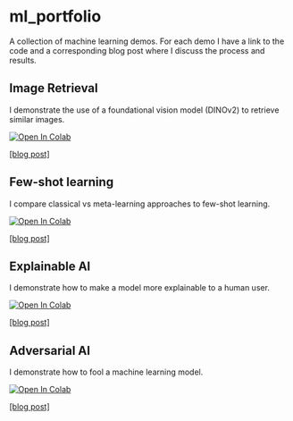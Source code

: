 # ml_portfolio
A collection of machine learning demos. For each demo I have a link to the code and a corresponding blog post where I discuss the process and results.

## Image Retrieval

I demonstrate the use of a foundational vision model (DINOv2) to retrieve similar images.

<a target="_blank" href="https://colab.research.google.com/github/dlfelps/ml_portfolio/blob/main/dino_hamster.ipynb">
  <img src="https://colab.research.google.com/assets/colab-badge.svg" alt="Open In Colab"/>
</a>

[[blog post]](https://dlfelps.github.io/2024/06/02/VIT-amster.html)


## Few-shot learning

I compare classical vs meta-learning approaches to few-shot learning.

<a target="_blank" href="https://colab.research.google.com/github/dlfelps/ml_portfolio/blob/main/few_shot_tutorial.ipynb">
  <img src="https://colab.research.google.com/assets/colab-badge.svg" alt="Open In Colab"/>
</a>

[[blog post]](https://dlfelps.github.io/2024/06/03/few-shot.html)



## Explainable AI

I demonstrate how to make a model more explainable to a human user.

<a target="_blank" href="https://colab.research.google.com/github/dlfelps/ml_portfolio/blob/main/concept_bottleneck.ipynb">
  <img src="https://colab.research.google.com/assets/colab-badge.svg" alt="Open In Colab"/>
</a>

[[blog post]](https://dlfelps.github.io/2024/06/03/few-shot.html)



## Adversarial AI

I demonstrate how to fool a machine learning model. 

<a target="_blank" href="https://colab.research.google.com/github/dlfelps/ml_portfolio/blob/main/few_shot_tutorial.ipynb">
  <img src="https://colab.research.google.com/assets/colab-badge.svg" alt="Open In Colab"/>
</a>

[[blog post]](https://dlfelps.github.io/2024/06/03/few-shot.html)


